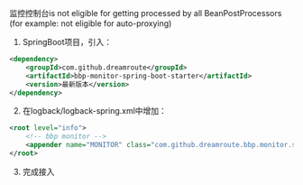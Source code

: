 监控控制台is not eligible for getting processed by all BeanPostProcessors (for example: not eligible for auto-proxying)

1. SpringBoot项目，引入：
```xml
<dependency>
    <groupId>com.github.dreamroute</groupId>
    <artifactId>bbp-monitor-spring-boot-starter</artifactId>
    <version>最新版本</version>
</dependency>
```

2. 在logback/logback-spring.xml中增加：
```xml
<root level="info">
    <!-- bbp monitor -->
    <appender name="MONITOR" class="com.github.dreamroute.bbp.monitor.spring.boot.starter.BeanPostProcessorMonitor"/>
</root>
```

3. 完成接入